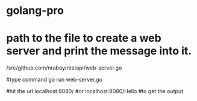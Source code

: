 # golang-pro

# path to the file to create a web server and print the message into it.
/src/github.com/nraboy/restapi/web-server.go

#type command
go run web-server.go

#hit the url 
localhost:8080/ 
#or 
localhost:8080/Hello
#to get the output
